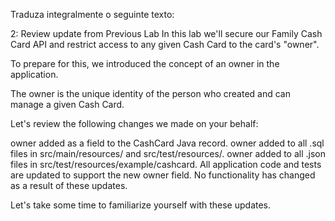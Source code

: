 Traduza integralmente o seguinte texto:

2: Review update from Previous Lab
In this lab we'll secure our Family Cash Card API and restrict access to any given Cash Card to the card's "owner".

To prepare for this, we introduced the concept of an owner in the application.

The owner is the unique identity of the person who created and can manage a given Cash Card.

Let's review the following changes we made on your behalf:

owner added as a field to the CashCard Java record.
owner added to all .sql files in src/main/resources/ and src/test/resources/.
owner added to all .json files in src/test/resources/example/cashcard.
All application code and tests are updated to support the new owner field. No functionality has changed as a result of these updates.

Let's take some time to familiarize yourself with these updates.